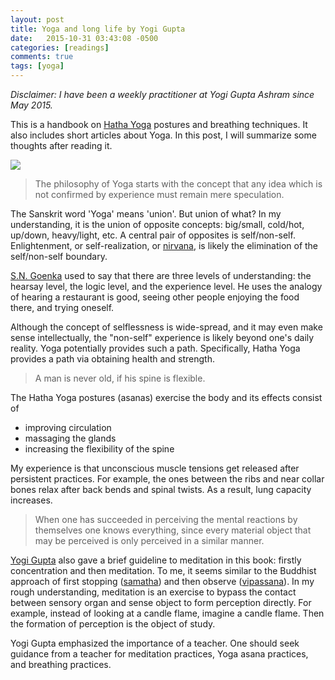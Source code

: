 ```yaml
---
layout: post
title: Yoga and long life by Yogi Gupta
date:   2015-10-31 03:43:08 -0500
categories: [readings]
comments: true
tags: [yoga]
---
```

*Disclaimer: I have been a weekly practitioner at Yogi Gupta Ashram
since May 2015.*

This is a handbook on [Hatha Yoga](https://en.wikipedia.org/wiki/Hatha_yoga) postures and breathing techniques.
It also includes short articles about Yoga.
In this post, I will summarize some thoughts after reading it.

<a href="https://www.amazon.com/gp/product/0996345604/ref=as_li_tl?ie=UTF8&camp=1789&creative=9325&creativeASIN=0996345604&linkCode=as2&tag=nosarthur2016-20&linkId=f38421744fdfaed3bd8e2ee1fe413c7f" target="_blank"><img border="0" src="//ws-na.amazon-adsystem.com/widgets/q?_encoding=UTF8&MarketPlace=US&ASIN=0996345604&ServiceVersion=20070822&ID=AsinImage&WS=1&Format=_SL250_&tag=nosarthur2016-20" ></a><img src="//ir-na.amazon-adsystem.com/e/ir?t=nosarthur2016-20&l=am2&o=1&a=0996345604" width="1" height="1" border="0" alt="" style="border:none !important; margin:0px !important;" />

> The philosophy of Yoga starts with the concept that any idea which is not confirmed by experience must remain mere speculation.

The Sanskrit word 'Yoga' means 'union'. But union of what?
In my understanding, it is the union of opposite concepts:
big/small, cold/hot, up/down, heavy/light, etc.
A central pair of opposites is self/non-self.
Enlightenment, or self-realization, or [nirvana](https://en.wikipedia.org/wiki/Nirvana),
is likely the elimination of the self/non-self boundary.

[S.N. Goenka](https://en.wikipedia.org/wiki/S._N._Goenka) used to say
that there are three levels of understanding: the hearsay level,
the logic level, and the experience level.
He uses the analogy of hearing a restaurant is good, seeing other
people enjoying the food there, and trying oneself.

Although the concept of selflessness is wide-spread, and it may even make sense
intellectually, the "non-self" experience is likely beyond one's daily reality.
Yoga potentially provides such a path.
Specifically, Hatha Yoga provides a path via obtaining health and strength.

> A man is never old, if his spine is flexible.

The Hatha Yoga postures (asanas) exercise the body and its effects consist of

* improving circulation
* massaging the glands
* increasing the flexibility of the spine

My experience is that unconscious muscle tensions get released after persistent practices.
For example, the ones between the ribs and near collar bones relax after back bends and spinal twists.
As a result, lung capacity increases.

> When one has succeeded in perceiving the mental reactions by themselves one knows everything, since every material object that may be perceived is only perceived in a similar manner.

[Yogi Gupta][1] also gave a brief guideline to meditation in this book:
firstly concentration and then meditation.
To me, it seems similar to the Buddhist approach of
first stopping ([samatha](https://en.wikipedia.org/wiki/Samatha)) and then observe ([vipassana](https://en.wikipedia.org/wiki/Vipassanā)).
In my rough understanding, meditation is an exercise to bypass the contact between
sensory organ and sense object to form perception directly.
For example, instead of looking at a candle flame, imagine a candle flame.
Then the formation of perception is the object of study.

Yogi Gupta emphasized the importance of a teacher.
One should seek guidance from a teacher for meditation practices, Yoga asana practices, and breathing practices.

[1]: http://www.dharmayogacenter.com/resources/yogi-gupta/
